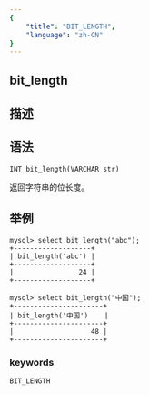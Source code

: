```yaml
---
{
    "title": "BIT_LENGTH",
    "language": "zh-CN"
}
---
```


## bit_length
## 描述
## 语法

`INT bit_length(VARCHAR str)`


返回字符串的位长度。

## 举例

```
mysql> select bit_length("abc");
+-------------------+
| bit_length('abc') |
+-------------------+
|                24 |
+-------------------+

mysql> select bit_length("中国");
+----------------------+
| bit_length('中国')    |
+----------------------+
|                   48 |
+----------------------+
```
### keywords
    BIT_LENGTH
